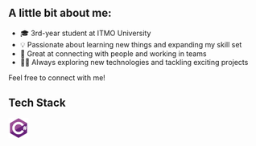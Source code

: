 ## A little bit about me:

- 🎓 3rd-year student at ITMO University  
- 💡 Passionate about learning new things and expanding my skill set  
- 🤝 Great at connecting with people and working in teams  
- 👨‍💻 Always exploring new technologies and tackling exciting projects  

Feel free to connect with me!

## Tech Stack
<div>
          <img src="https://github.com/devicons/devicon/blob/master/icons/csharp/csharp-original.svg" title="Java" alt="Java" width="40" height="40"/>&nbsp;
</div>
          

          

<!--
**SnakeAnon/SnakeAnon** is a ✨ _special_ ✨ repository because its `README.md` (this file) appears on your GitHub profile.

Here are some ideas to get you started:

- 🔭 I’m currently working on ...
- 🌱 I’m currently learning ...
- 👯 I’m looking to collaborate on ...
- 🤔 I’m looking for help with ...
- 💬 Ask me about ...
- 📫 How to reach me: ...
- 😄 Pronouns: ...
- ⚡ Fun fact: ...
-->

